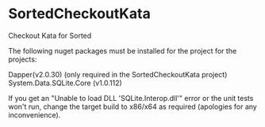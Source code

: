# SortedCheckoutKata
Checkout Kata for Sorted

The following nuget packages must be installed for the project for the projects:

Dapper(v2.0.30) (only required in the SortedCheckoutKata project)
System.Data.SQLite.Core (v1.0.112)

If you get an "Unable to load DLL 'SQLite.Interop.dll'" error or the unit tests won't run, change the target build to x86/x64 as required (apologies for any inconvenience).
